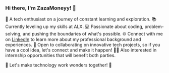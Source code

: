 ### Hi there, I'm ZazaMoneyy! 👋

🌟 A tech enthusiast on a journey of constant learning and exploration.
📚 Currently leveling up my skills at ALX.
💻 Passionate about coding, problem-solving, and pushing the boundaries of what's possible.
🌐 Connect with me on [LinkedIn](https://www.linkedin.com/in/sheriff-lukman-abi/) to learn more about my professional background and experiences.
🚀 Open to collaborating on innovative tech projects, so if you have a cool idea, let's connect and make it happen!
👨‍💼 Also interested in internship opportunities that will benefit both parties.

🚀 Let's make technology work wonders together! 🚀
